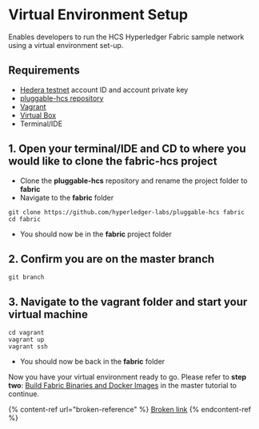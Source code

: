 # Virtual Environment Setup

Enables developers to run the HCS Hyperledger Fabric sample network using a virtual environment set-up.

## Requirements

* [Hedera testnet](../../networks/testnet/testnet-access.md) account ID and account private key
* [pluggable-hcs repository](https://github.com/hyperledger-labs/pluggable-hcs)
* [Vagrant](https://www.vagrantup.com/downloads.html)
* [Virtual Box](https://www.virtualbox.org/wiki/Downloads)
* Terminal/IDE

## 1. Open your terminal/IDE and CD to where you would like to clone the fabric-hcs project

* Clone the **pluggable-hcs** repository and rename the project folder to **fabric**
* Navigate to the **fabric** folder

```
git clone https://github.com/hyperledger-labs/pluggable-hcs fabric
cd fabric
```

* You should now be in the **fabric** project folder

## 2. Confirm you are on the master branch

```
git branch
```

## 3. Navigate to the vagrant folder and start your virtual machine

```
cd vagrant
vagrant up
vagrant ssh
```

* You should now be back in the **fabric** folder

Now you have your virtual environment ready to go. Please refer to **step two**: [Build Fabric Binaries and Docker Images](broken-reference) in the master tutorial to continue.

{% content-ref url="broken-reference" %}
[Broken link](broken-reference)
{% endcontent-ref %}
